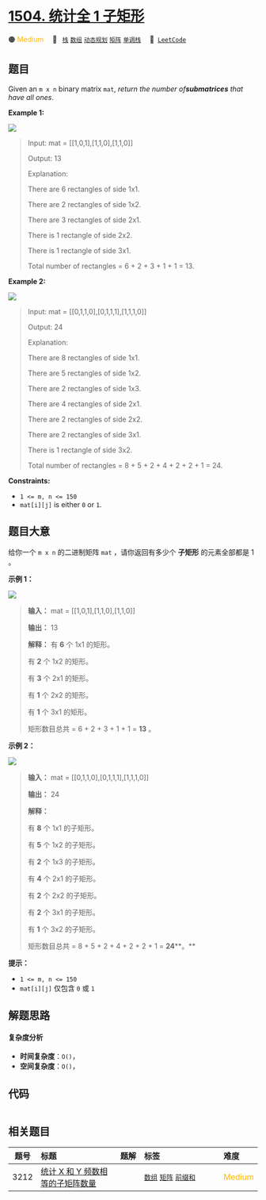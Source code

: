 # [1504. 统计全 1 子矩形](https://leetcode.com/problems/count-submatrices-with-all-ones)

🟠 <font color=#ffb800>Medium</font>&emsp; 🔖&ensp; [`栈`](/outline/tag/stack.md) [`数组`](/outline/tag/array.md) [`动态规划`](/outline/tag/dynamic-programming.md) [`矩阵`](/outline/tag/matrix.md) [`单调栈`](/outline/tag/monotonic-stack.md)&emsp; 🔗&ensp;[`LeetCode`](https://leetcode.com/problems/count-submatrices-with-all-ones)

## 题目

Given an `m x n` binary matrix `mat`, _return the number of**submatrices**
that have all ones_.



**Example 1:**

![](https://assets.leetcode.com/uploads/2021/10/27/ones1-grid.jpg)

> Input: mat = [[1,0,1],[1,1,0],[1,1,0]]
> 
> Output: 13
> 
> Explanation: 
> 
> There are 6 rectangles of side 1x1.
> 
> There are 2 rectangles of side 1x2.
> 
> There are 3 rectangles of side 2x1.
> 
> There is 1 rectangle of side 2x2. 
> 
> There is 1 rectangle of side 3x1.
> 
> Total number of rectangles = 6 + 2 + 3 + 1 + 1 = 13.

**Example 2:**

![](https://assets.leetcode.com/uploads/2021/10/27/ones2-grid.jpg)

> Input: mat = [[0,1,1,0],[0,1,1,1],[1,1,1,0]]
> 
> Output: 24
> 
> Explanation: 
> 
> There are 8 rectangles of side 1x1.
> 
> There are 5 rectangles of side 1x2.
> 
> There are 2 rectangles of side 1x3. 
> 
> There are 4 rectangles of side 2x1.
> 
> There are 2 rectangles of side 2x2. 
> 
> There are 2 rectangles of side 3x1. 
> 
> There is 1 rectangle of side 3x2. 
> 
> Total number of rectangles = 8 + 5 + 2 + 4 + 2 + 2 + 1 = 24.

**Constraints:**

  * `1 <= m, n <= 150`
  * `mat[i][j]` is either `0` or `1`.


## 题目大意

给你一个 `m x n` 的二进制矩阵 `mat` ，请你返回有多少个 **子矩形**  的元素全部都是 1 。



**示例 1：**

![](https://assets.leetcode.com/uploads/2021/10/27/ones1-grid.jpg)

> 
> 
> 
> 
> 
> **输入：** mat = [[1,0,1],[1,1,0],[1,1,0]]
> 
> **输出：** 13
> 
> **解释：** 有 **6**  个 1x1 的矩形。
> 
> 有 **2** 个 1x2 的矩形。
> 
> 有 **3** 个 2x1 的矩形。
> 
> 有 **1** 个 2x2 的矩形。
> 
> 有 **1** 个 3x1 的矩形。
> 
> 矩形数目总共 = 6 + 2 + 3 + 1 + 1 = **13**  。
> 
> 

**示例 2：**

![](https://assets.leetcode.com/uploads/2021/10/27/ones2-grid.jpg)

> 
> 
> 
> 
> 
> **输入：** mat = [[0,1,1,0],[0,1,1,1],[1,1,1,0]]
> 
> **输出：** 24
> 
> **解释：**
> 
> 有 **8** 个 1x1 的子矩形。
> 
> 有 **5** 个 1x2 的子矩形。
> 
> 有 **2** 个 1x3 的子矩形。
> 
> 有 **4** 个 2x1 的子矩形。
> 
> 有 **2** 个 2x2 的子矩形。
> 
> 有 **2** 个 3x1 的子矩形。
> 
> 有 **1** 个 3x2 的子矩形。
> 
> 矩形数目总共 = 8 + 5 + 2 + 4 + 2 + 2 + 1 = **24****。**
> 
> 
> 
> 



**提示：**

  * `1 <= m, n <= 150`
  * `mat[i][j]` 仅包含 `0` 或 `1`


## 解题思路

#### 复杂度分析

- **时间复杂度**：`O()`，
- **空间复杂度**：`O()`，

## 代码

```javascript

```

## 相关题目

<!-- prettier-ignore -->
| 题号 | 标题 | 题解 | 标签 | 难度 |
| :------: | :------ | :------: | :------ | :------ |
| 3212 | [统计 X 和 Y 频数相等的子矩阵数量](https://leetcode.com/problems/count-submatrices-with-equal-frequency-of-x-and-y) |  |  [`数组`](/outline/tag/array.md) [`矩阵`](/outline/tag/matrix.md) [`前缀和`](/outline/tag/prefix-sum.md) | <font color=#ffb800>Medium</font> |

<style>
.blue {
    background-color: #096dd9;
    padding: 0.25rem 0.5rem;
    margin: 0;
    font-size: 0.85em;
    border-radius: 3px;
    color: white;
    font-weight: 500;
}
table th:first-of-type { width: 10%; }
table th:nth-of-type(2) { width: 35%; }
table th:nth-of-type(3) { width: 10%; }
table th:nth-of-type(4) { width: 35%; }
table th:nth-of-type(5) { width: 10%; }
</style>
